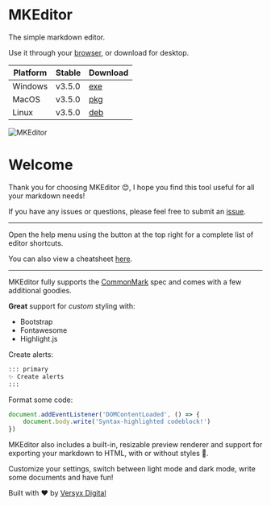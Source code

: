 # MKEditor

The simple markdown editor.

Use it through your [browser](https://versyxdigital.github.io/mkeditor/web/), or download for desktop.

| Platform    | Stable  | Download  |
| --------    | ------- | -------   |
| Windows     | v3.5.0  | [exe](https://github.com/versyxdigital/mkeditor/releases/download/v3.5.0/mkeditor-setup-3.5.0.exe) |
| MacOS       | v3.5.0  | [pkg](https://github.com/versyxdigital/mkeditor/releases/download/v3.5.0/mkeditor-setup-3.5.0.pkg) |
| Linux       | v3.5.0  | [deb](https://github.com/versyxdigital/mkeditor/releases/download/v3.5.0/mkeditor-setup-3.5.0.deb)  |

![MKEditor](https://versyxdigital.github.io/mkeditor/assets/demo.png)

# Welcome


Thank you for choosing MKEditor 😊, I hope you find this tool useful for all your markdown needs!

If you have any issues or questions, please feel free to submit an [issue](https://github.com/versyxdigital/mkeditor/issues).

---

Open the help menu using the button at the top right for a complete list of editor shortcuts.

You can also view a cheatsheet [here](https://versyxdigital.github.io/mkeditor/shortcuts).

---

MKEditor fully supports the [CommonMark](https://commonmark.org/) spec and comes with a few additional goodies.

**Great** support for _custom_ styling with:

- Bootstrap
- Fontawesome
- Highlight.js

Create alerts:

```md
::: primary
✨ Create alerts
:::
```

Format some code:

```javascript
document.addEventListener('DOMContentLoaded', () => {
    document.body.write('Syntax-highlighted codeblock!')
})
```

MKEditor also includes a built-in, resizable preview renderer and support for exporting your markdown to HTML, with or without styles 🚀.

Customize your settings, switch between light mode and dark mode, write some documents and have fun!

Built with ❤️ by [Versyx Digital](https://versyxdigital.github.io/)
